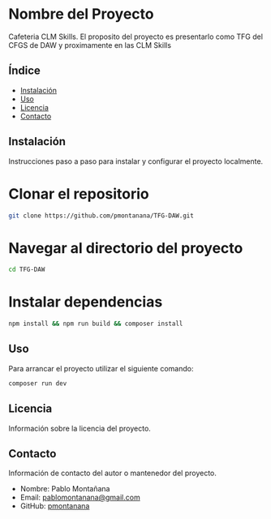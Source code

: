 # Nombre del Proyecto

Cafeteria CLM Skills. El proposito del proyecto es presentarlo como TFG del CFGS de DAW y proximamente en las CLM Skills

## Índice

- [Instalación](#instalación)
- [Uso](#uso)
- [Licencia](#licencia)
- [Contacto](#contacto)

## Instalación

Instrucciones paso a paso para instalar y configurar el proyecto localmente.


# Clonar el repositorio
```bash
git clone https://github.com/pmontanana/TFG-DAW.git
```
# Navegar al directorio del proyecto
```bash
cd TFG-DAW
```
# Instalar dependencias
```bash
npm install && npm run build && composer install 
```

## Uso

Para arrancar el proyecto utilizar el siguiente comando:

```bash
composer run dev
```

## Licencia

Información sobre la licencia del proyecto.

## Contacto

Información de contacto del autor o mantenedor del proyecto.

- Nombre: Pablo Montañana
- Email: pablomontanana@gmail.com
- GitHub: [pmontanana](https://github.com/pmontanana)


